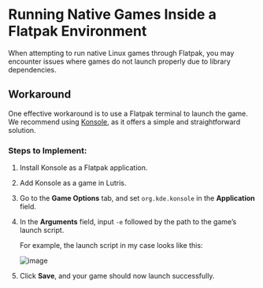 # Running Native Games Inside a Flatpak Environment

When attempting to run native Linux games through Flatpak, you may encounter issues where games do not launch properly due to library dependencies.

## Workaround

One effective workaround is to use a Flatpak terminal to launch the game. We recommend using [Konsole](https://flathub.org/apps/org.kde.konsole), as it offers a simple and straightforward solution.

### Steps to Implement:

1. Install Konsole as a Flatpak application.
2. Add Konsole as a game in Lutris.
3. Go to the **Game Options** tab, and set `org.kde.konsole` in the **Application** field.
4. In the **Arguments** field, input `-e` followed by the path to the game’s launch script.

   For example, the launch script in my case looks like this:

   ![image](https://github.com/user-attachments/assets/8cee160b-875b-4565-b07b-83ad41afe382)

5. Click **Save**, and your game should now launch successfully.
